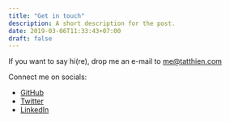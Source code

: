 ```yaml
---
title: "Get in touch"
description: A short description for the post.
date: 2019-03-06T11:33:43+07:00
draft: false
---
```


If you want to say hi(re), drop me an e-mail to <a href="mailto:me@tatthien.com?subject=Hi Thien">me@tatthien.com</a>

Connect me on socials:

- [GitHub](https://github.com/tatthien)
- [Twitter](https://twitter.com/tat_thien)
- [LinkedIn](https://linkedin.com/in/tatthien/)
